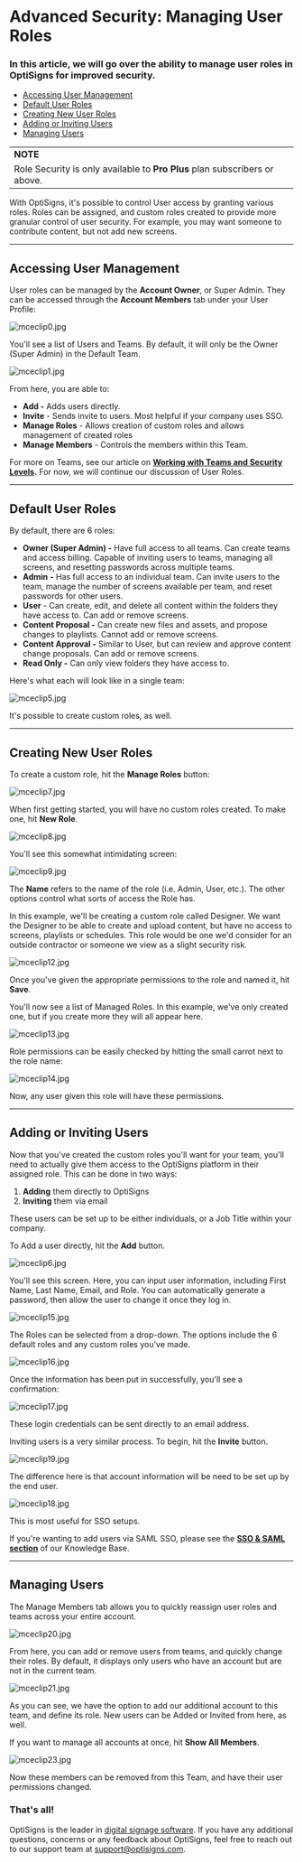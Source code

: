 # Advanced Security: Managing User Roles

### In this article, we will go over the ability to manage user roles in OptiSigns for improved security.

* [Accessing User Management](#Accessing)
* [Default User Roles](#Default)
* [Creating New User Roles](#Creating)
* [Adding or Inviting Users](#AddingorInviting)
* [Managing Users](#Managing)

|  |
| --- |
| **NOTE** |
| Role Security is only available to **Pro Plus** plan subscribers or above. |

With OptiSigns, it's possible to control User access by granting various roles. Roles can be assigned, and custom roles created to provide more granular control of user security. For example, you may want someone to contribute content, but not add new screens.

---

## Accessing User Management

User roles can be managed by the **Account Owner**, or Super Admin. They can be accessed through the **Account Members** tab under your User Profile:

![mceclip0.jpg](https://support.optisigns.com/hc/article_attachments/38720525740691)

You'll see a list of Users and Teams. By default, it will only be the Owner (Super Admin) in the Default Team.

![mceclip1.jpg](https://support.optisigns.com/hc/article_attachments/38720509819027)

From here, you are able to:

* **Add -** Adds users directly.
* **Invite** - Sends invite to users. Most helpful if your company uses SSO.
* **Manage Roles** - Allows creation of custom roles and allows management of created roles
* **Manage Members** - Controls the members within this Team.

For more on Teams, see our article on **[Working with Teams and Security Levels](https://support.optisigns.com/hc/en-us/articles/360034883113-Working-with-Teams-and-Security-Levels).** For now, we will continue our discussion of User Roles.

---

## Default User Roles

By default, there are 6 roles:

* **Owner (Super Admin) -** Have full access to all teams. Can create teams and access billing. Capable of inviting users to teams, managing all screens, and resetting passwords across multiple teams.
* **Admin** **-** Has full access to an individual team. Can invite users to the team, manage the number of screens available per team, and reset passwords for other users.
* **User** - Can create, edit, and delete all content within the folders they have access to. Can add or remove screens.
* **Content Proposal -** Can create new files and assets, and propose changes to playlists. Cannot add or remove screens.
* **Content Approval -** Similar to User, but can review and approve content change proposals. Can add or remove screens.
* **Read Only -** Can only view folders they have access to.

Here's what each will look like in a single team:

![mceclip5.jpg](https://support.optisigns.com/hc/article_attachments/38720525745043)

It's possible to create custom roles, as well.

---

## Creating New User Roles

To create a custom role, hit the **Manage Roles** button:

![mceclip7.jpg](https://support.optisigns.com/hc/article_attachments/38720784822035)

When first getting started, you will have no custom roles created. To make one, hit **New Role**.

![mceclip8.jpg](https://support.optisigns.com/hc/article_attachments/38720784824083)

You'll see this somewhat intimidating screen:

![mceclip9.jpg](https://support.optisigns.com/hc/article_attachments/38720784826003)

The **Name** refers to the name of the role (i.e. Admin, User, etc.). The other options control what sorts of access the Role has.

In this example, we'll be creating a custom role called Designer. We want the Designer to be able to create and upload content, but have no access to screens, playlists or schedules. This role would be one we'd consider for an outside contractor or someone we view as a slight security risk.

![mceclip12.jpg](https://support.optisigns.com/hc/article_attachments/38720784827923)

Once you've given the appropriate permissions to the role and named it, hit **Save**.

You'll now see a list of Managed Roles. In this example, we've only created one, but if you create more they will all appear here.

![mceclip13.jpg](https://support.optisigns.com/hc/article_attachments/38720784829715)

Role permissions can be easily checked by hitting the small carrot next to the role name:

![mceclip14.jpg](https://support.optisigns.com/hc/article_attachments/38720784834067)

Now, any user given this role will have these permissions.

---

## Adding or Inviting Users

Now that you've created the custom roles you'll want for your team, you'll need to actually give them access to the OptiSigns platform in their assigned role. This can be done in two ways:

1. **Adding** them directly to OptiSigns
2. **Inviting** them via email

These users can be set up to be either individuals, or a Job Title within your company.

To Add a user directly, hit the **Add** button.

![mceclip6.jpg](https://support.optisigns.com/hc/article_attachments/38720525755667)

You'll see this screen. Here, you can input user information, including First Name, Last Name, Email, and Role. You can automatically generate a password, then allow the user to change it once they log in.

![mceclip15.jpg](https://support.optisigns.com/hc/article_attachments/38720768955411)

The Roles can be selected from a drop-down. The options include the 6 default roles and any custom roles you've made.

![mceclip16.jpg](https://support.optisigns.com/hc/article_attachments/38720784838419)

Once the information has been put in successfully, you'll see a confirmation:

![mceclip17.jpg](https://support.optisigns.com/hc/article_attachments/38720784847379)

These login credentials can be sent directly to an email address.

Inviting users is a very similar process. To begin, hit the **Invite** button.

![mceclip19.jpg](https://support.optisigns.com/hc/article_attachments/38720784851347)

The difference here is that account information will be need to be set up by the end user.

![mceclip18.jpg](https://support.optisigns.com/hc/article_attachments/38720768965523)

This is most useful for SSO setups.

If you're wanting to add users via SAML SSO, please see the [**SSO & SAML section**](https://support.optisigns.com/hc/en-us/sections/26319189062803-SSO-SAML) of our Knowledge Base.

---

## Managing Users

The Manage Members tab allows you to quickly reassign user roles and teams across your entire account.

![mceclip20.jpg](https://support.optisigns.com/hc/article_attachments/38720768970771)

From here, you can add or remove users from teams, and quickly change their roles. By default, it displays only users who have an account but are not in the current team.

![mceclip21.jpg](https://support.optisigns.com/hc/article_attachments/38720784856339)

As you can see, we have the option to add our additional account to this team, and define its role. New users can be Added or Invited from here, as well.

If you want to manage all accounts at once, hit **Show All Members**.

![mceclip23.jpg](https://support.optisigns.com/hc/article_attachments/38720768973843)

Now these members can be removed from this Team, and have their user permissions changed.

### That's all!

OptiSigns is the leader in [digital signage software](https://www.optisigns.com/). If you have any additional questions, concerns or any feedback about OptiSigns, feel free to reach out to our support team at [support@optisigns.com](mailto:support@optisigns.com).